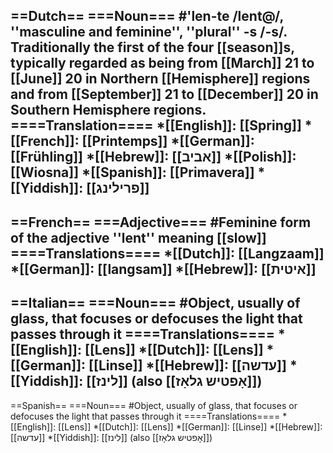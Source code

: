 ==Dutch==
===Noun===
#'len-te /lent@/, ''masculine and feminine'', ''plural'' -s /-s/. Traditionally the first of the four [[season]]s, typically regarded as being from [[March]] 21 to [[June]] 20 in Northern [[Hemisphere]] regions and from [[September]] 21 to [[December]] 20 in Southern Hemisphere regions.
====Translation====
*[[English]]: [[Spring]]
*[[French]]: [[Printemps]]
*[[German]]: [[Frühling]]
*[[Hebrew]]: [[אביב]]
*[[Polish]]: [[Wiosna]]
*[[Spanish]]: [[Primavera]]
*[[Yiddish]]: [[פרילינג]]
----
==French==
===Adjective===
#Feminine form of the adjective ''lent'' meaning [[slow]]
====Translations====
*[[Dutch]]: [[Langzaam]] 
*[[German]]: [[langsam]]
*[[Hebrew]]: [[איטית]]
----
==Italian==
===Noun===
#Object, usually of glass, that focuses or defocuses the light that passes through it
====Translations====
*[[English]]: [[Lens]]
*[[Dutch]]: [[Lens]]
*[[German]]: [[Linse]]
*[[Hebrew]]: [[עדשה]]
*[[Yiddish]]: [[לינז]] (also [[אָפטיש גלאָז]])
----
==Spanish==
===Noun===
#Object, usually of glass, that focuses or defocuses the light that passes through it
====Translations====
*[[English]]: [[Lens]]
*[[Dutch]]: [[Lens]]
*[[German]]: [[Linse]]
*[[Hebrew]]: [[עדשה]]
*[[Yiddish]]: [[לינז]] (also [[אָפטיש גלאָז]])